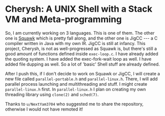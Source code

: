 # Cherysh: A UNIX Shell with a Stack VM and Meta-programming


So, I am currently working on 3 languages. This is one of them. The other one is [Squawk](https://github.com/Chubke/Squawk) which is pretty fall along, and the other one is JigCC --- a C compiler written in Java with my own IR. JigCC is still at infancy. This project, Cherysh, is not as well-progressed as Squawk is, but there's still a good amount of functions defined inside `exec-loop.c`. I have already added the quoting system. I have added the exec-fork-wait loop as well. I have added file dupping as well. So a lot of 'basic' Shell stuff are already defined.

After I push this, if I don't decide to work on Squawk or JigCC, I will create a new file called `parallel-portable.h` and `parallel-linux.h`. There, I will add parallel process launching and multithreading and stuff. I might create `parallel-linux.h` first. In `parallel-linux.h` I plan on creating my own threading library using `clone(2)` and `sched(7)`.

Thanks to `u/NextYam3704` who suggested me to share the repository, otherwise I would not have remoted it!


